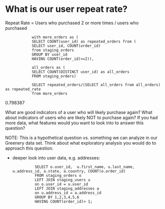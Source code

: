 # What is our user repeat rate?

Repeat Rate = Users who purchased 2 or more times / users who purchased

                with more_orders as (
                SELECT COUNT(user_id) as repeated_orders from (
                SELECT user_id, COUNT(order_id) 
                from staging_orders
                GROUP BY user_id
                HAVING COUNT(order_id)>=2)),

                all_orders as (
                SELECT COUNT(DISTINCT user_id) as all_orders
                FROM staging_orders)

                SELECT repeated_orders/(SELECT all_orders from all_orders) as repeated_rate
                from more_orders

0.798387

What are good indicators of a user who will likely purchase again? What about indicators of users who are likely NOT to purchase again? If you had more data, what features would you want to look into to answer this question?

NOTE: This is a hypothetical question vs. something we can analyze in our Greenery data set. Think about what exploratory analysis you would do to approach this question.

- deeper look into user data, e.g. addresses:

                SELECT o.user_id,  u.first_name, u.last_name, u.address_id, a.state, a.country, COUNT(o.order_id)
                FROM staging_orders o
                LEFT JOIN staging_users u
                on o.user_id = u.user_id
                LEFT JOIN staging_addresses a
                on u.address_id = a.address_id
                GROUP BY 1,2,3,4,5,6
                HAVING COUNT(order_id)> 1;